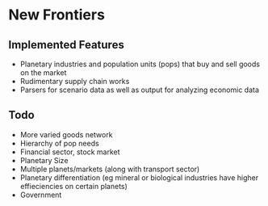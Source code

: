 # New Frontiers

## Implemented Features

- Planetary industries and population units (pops) that buy and sell goods on the market
- Rudimentary supply chain works
- Parsers for scenario data as well as output for analyzing economic data

## Todo

- More varied goods network
- Hierarchy of pop needs
- Financial sector, stock market
- Planetary Size  
- Multiple planets/markets (along with transport sector)
- Planetary differentiation (eg mineral or biological industries have higher effieciencies on certain planets)
- Government